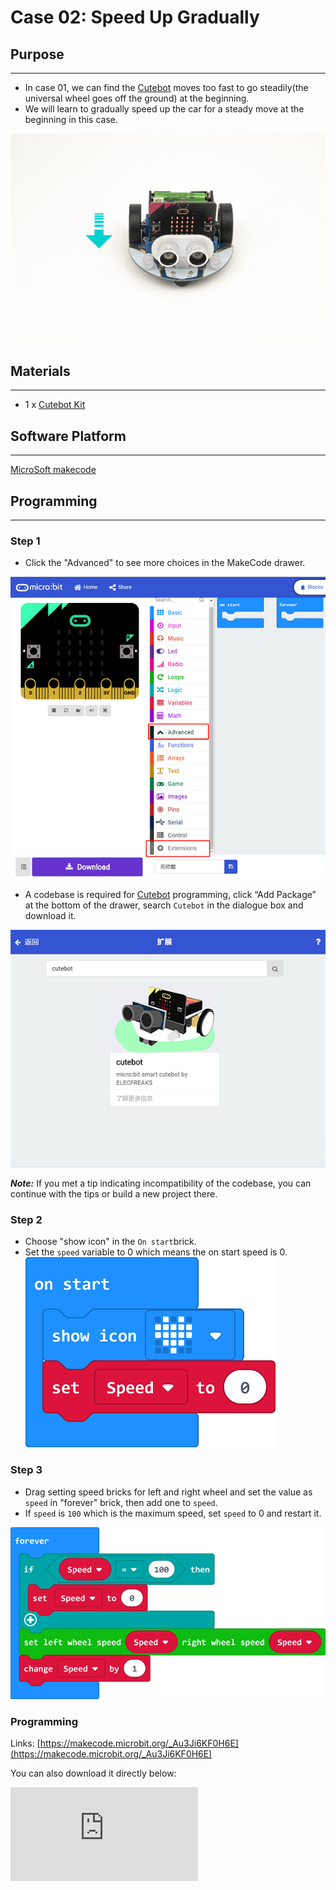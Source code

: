 # Case 02: Speed Up Gradually

## Purpose
---
- In case 01, we can find the  [Cutebot](https://www.elecfreaks.com/micro-bit-smart-cutebot.html) moves too fast to go steadily(the universal wheel goes off the ground) at the beginning.
- We will learn to gradually speed up the car for a steady move at the beginning in this case.

![](./images/cutebot-case-02-01.png)

## Materials
---
- 1 x [Cutebot Kit](https://www.elecfreaks.com/micro-bit-smart-cutebot.html)

## Software Platform
---
[MicroSoft makecode](https://makecode.microbit.org/#)

## Programming
---
### Step 1
- Click the "Advanced" to see more choices in the MakeCode drawer.

![](./images/cutebot-pk-1.png)

- A codebase is required for  [Cutebot](https://www.elecfreaks.com/micro-bit-smart-cutebot.html) programming, click “Add Package” at the bottom of the drawer, search `Cutebot` in the dialogue box and download it.

![](./images/cutebot-pk-11.png)

***Note:*** If you met a tip indicating incompatibility of the codebase, you can continue with the tips or build a new project there.

### Step 2

- Choose "show icon" in the `On start`brick.
- Set the `speed` variable to 0 which means the on start speed is 0.
![](./images/case_02_01.png)

### Step 3

- Drag setting speed bricks for left and right wheel and set the value as `speed` in "forever" brick, then add one to `speed`.
- If `speed` is `100` which is the maximum speed, set `speed` to 0 and restart it.

![](./images/case_02_02.png)

### Programming

Links: [https://makecode.microbit.org/_Au3Ji6KF0H6E](https://makecode.microbit.org/_Au3Ji6KF0H6E)

You can also download it directly below:

<div
    style={{
        position: 'relative',
        paddingBottom: '60%',
        overflow: 'hidden',
    }}
>
    <iframe
        src="https://makecode.microbit.org/_Au3Ji6KF0H6E"
        frameborder="0"
        sandbox="allow-popups allow-forms allow-scripts allow-same-origin"
        style={{
            position: 'absolute',
            width: '100%',
            height: '100%',
        }}
    />
</div>


## Result
---
- The  [Cutebot](https://www.elecfreaks.com/micro-bit-smart-cutebot.html) speeds up gradually and the universal wheel will not go off the ground due to the high speed.

![](./images/cutebot-case-02.gif)

## Exploration
---
- How to program to make the car speed up gradually and then speed down gradually?

## FAQ
---
## Relevant Files
---
